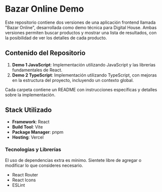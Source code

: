 # Bazar Online Demo

Este repositorio contiene dos versiones de una aplicación frontend llamada "Bazar Online", desarrollada como demo técnica para Digital House. Ambas versiones permiten buscar productos y mostrar una lista de resultados, con la posibilidad de ver los detalles de cada producto.

## Contenido del Repositorio

1. **Demo 1 JavaScript**: Implementación utilizando JavaScript y las librerías fundamentales de React.
2. **Demo 2 TypeScript**: Implementación utilizando TypeScript, con mejoras en la estructura del proyecto, incluyendo un contexto global.

Cada carpeta contiene un README con instrucciones específicas y detalles sobre la implementación.

## Stack Utilizado

- **Framework**: React
- **Build Tool**: Vite
- **Package Manager**: pnpm
- **Hosting**: Vercel

### Tecnologías y Librerías

El uso de dependencias extra es mínimo. Sientete libre de agregar o modificar lo que consideres necesario.

- React Router
- React Icons
- ESLint
